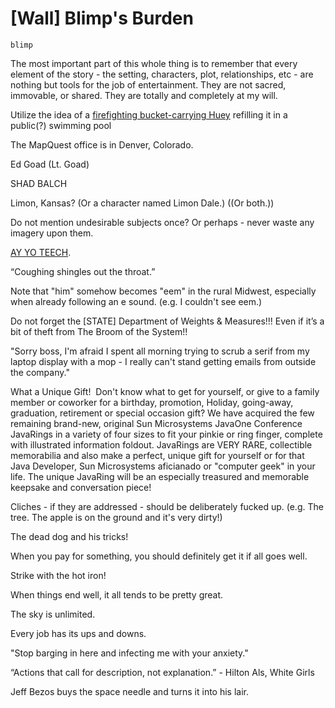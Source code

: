 # [Wall] Blimp's Burden

`blimp`

The most important part of this whole thing is to remember that every element of the story - the setting, characters, plot, relationships, etc - are nothing but tools for the job of entertainment. They are not sacred, immovable, or shared. They are totally and completely at my will.

Utilize the idea of a [firefighting bucket-carrying Huey](https://www.facebook.com/AsphaltApostle/posts/10208901035981251) refilling it in a public(?) swimming pool 

The MapQuest office is in Denver, Colorado.

Ed Goad (Lt. Goad)

SHAD BALCH

Limon, Kansas? (Or a character named Limon Dale.) ((Or both.))

Do not mention undesirable subjects once? Or perhaps - never waste any imagery upon them.

[AY YO TEECH](https://www.evernote.com/shard/s36/nl/4017180/63d5949c-046a-4e06-9481-0649c73d04e9).

“Coughing shingles out the throat.”

Note that "him" somehow becomes "eem" in the rural Midwest, especially when already following an e sound. (e.g. I couldn't see eem.)

Do not forget the [STATE] Department of Weights & Measures!!! Even if it’s a bit of theft from The Broom of the System!!

"Sorry boss, I'm afraid I spent all morning trying to scrub a serif from my laptop display with a mop - I really can't stand getting emails from outside the company."

What a Unique Gift!  Don't know what to get for yourself, or give to a family member or coworker for a birthday, promotion, Holiday, going-away, graduation, retirement or special occasion gift? We have acquired the few remaining brand-new, original Sun Microsystems JavaOne Conference JavaRings in a variety of four sizes to fit your pinkie or ring finger, complete with illustrated information foldout. JavaRings are VERY RARE, collectible memorabilia and also make a perfect, unique gift for yourself or for that Java Developer, Sun Microsystems aficianado or "computer geek" in your life. The unique JavaRing will be an especially treasured and memorable keepsake and conversation piece!

Cliches - if they are addressed - should be deliberately fucked up. (e.g. The tree. The apple is on the ground and it's very dirty!)

The dead dog and his tricks!

When you pay for something, you should definitely get it if all goes well.

Strike with the hot iron!

When things end well, it all tends to be pretty great.

The sky is unlimited.

Every job has its ups and downs.

"Stop barging in here and infecting me with your anxiety."

“Actions that call for description, not explanation.” - Hilton Als, White Girls

Jeff Bezos buys the space needle and turns it into his lair.
